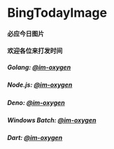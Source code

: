 # BingTodayImage
#### 必应今日图片
#### 欢迎各位来打发时间

##### Golang: [@im-oxygen](https://github.com/im-oxygen)
##### Node.js: [@im-oxygen](https://github.com/im-oxygen)
##### Deno: [@im-oxygen](https://github.com/im-oxygen)
##### Windows Batch: [@im-oxygen](https://github.com/im-oxygen)
##### Dart: [@im-oxygen](https://github.com/im-oxygen)


